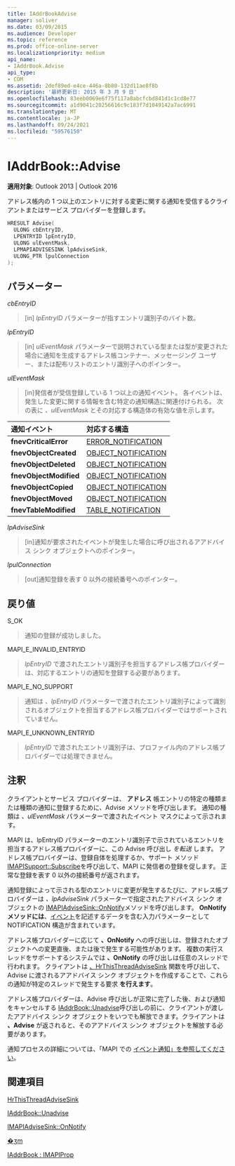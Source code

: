 ```yaml
---
title: IAddrBookAdvise
manager: soliver
ms.date: 03/09/2015
ms.audience: Developer
ms.topic: reference
ms.prod: office-online-server
ms.localizationpriority: medium
api_name:
- IAddrBook.Advise
api_type:
- COM
ms.assetid: 2def89ed-e4ce-446a-8b80-132d11ae8f8b
description: '最終更新日: 2015 年 3 月 9 日'
ms.openlocfilehash: 83eeb0069e6f75f117a0abcfcbd841d1c1cd8e77
ms.sourcegitcommit: a1d9041c20256616c9c183f7d1049142a7ac6991
ms.translationtype: MT
ms.contentlocale: ja-JP
ms.lasthandoff: 09/24/2021
ms.locfileid: "59576150"
---
```

# <a name="iaddrbookadvise"></a>IAddrBook::Advise

  
  
**適用対象**: Outlook 2013 | Outlook 2016 
  
アドレス帳内の 1 つ以上のエントリに対する変更に関する通知を受信するクライアントまたはサービス プロバイダーを登録します。
  
```cpp
HRESULT Advise(
  ULONG cbEntryID,
  LPENTRYID lpEntryID,
  ULONG ulEventMask,
  LPMAPIADVISESINK lpAdviseSink,
  ULONG_PTR lpulConnection
);
```

## <a name="parameters"></a>パラメーター

 _cbEntryID_
  
> [in]  _lpEntryID_ パラメーターが指すエントリ識別子のバイト数。 
    
 _lpEntryID_
  
> [in]  _ulEventMask_ パラメーターで説明されている型または型が変更された場合に通知を生成するアドレス帳コンテナー、メッセージング ユーザー、または配布リストのエントリ識別子へのポインター。 
    
 _ulEventMask_
  
> [in]発信者が受信登録している 1 つ以上の通知イベント。 各イベントは、発生した変更に関する情報を含む特定の通知構造に関連付けられる。 次の表に  _、ulEventMask_ とその対応する構造体の有効な値を示します。 
    
|**通知イベント**|**対応する構造**|
|:-----|:-----|
|**fnevCriticalError** <br/> |[ERROR_NOTIFICATION](error_notification.md) <br/> |
|**fnevObjectCreated** <br/> |[OBJECT_NOTIFICATION](object_notification.md) <br/> |
|**fnevObjectDeleted** <br/> |[OBJECT_NOTIFICATION](object_notification.md) <br/> |
|**fnevObjectModified** <br/> |[OBJECT_NOTIFICATION](object_notification.md) <br/> |
|**fnevObjectCopied** <br/> |[OBJECT_NOTIFICATION](object_notification.md) <br/> |
|**fnevObjectMoved** <br/> |[OBJECT_NOTIFICATION](object_notification.md) <br/> |
|**fnevTableModified** <br/> |[TABLE_NOTIFICATION](table_notification.md) <br/> |
   
 _lpAdviseSink_
  
> [in]通知が要求されたイベントが発生した場合に呼び出されるアアドバイス シンク オブジェクトへのポインター。
    
 _lpulConnection_
  
> [out]通知登録を表す 0 以外の接続番号へのポインター。
    
## <a name="return-value"></a>戻り値

S_OK 
  
> 通知の登録が成功しました。
    
MAPI_E_INVALID_ENTRYID 
  
> _lpEntryID_ で渡されたエントリ識別子を担当するアドレス帳プロバイダーは、対応するエントリの通知を登録する必要があります。 
    
MAPI_E_NO_SUPPORT 
  
> 通知は  _、lpEntryID_ パラメーターで渡されたエントリ識別子によって識別されるオブジェクトを担当するアドレス帳プロバイダーではサポートされていません。 
    
MAPI_E_UNKNOWN_ENTRYID 
  
> _lpEntryID_ で渡されたエントリ識別子は、プロファイル内のアドレス帳プロバイダーでは処理できません。 
    
## <a name="remarks"></a>注釈

クライアントとサービス プロバイダーは、 **アドレス** 帳エントリの特定の種類または種類の通知に登録するために、Advise メソッドを呼び出します。 通知の種類は  _、ulEventMask_ パラメーターで渡されたイベント マスクによって示されます。 
  
MAPI は、lpEntryID パラメーターのエントリ識別子で示されているエントリを担当するアドレス帳プロバイダーに、この Advise 呼び出し _を転送_ します。  アドレス帳プロバイダーは、登録自体を処理するか、サポート メソッド [IMAPISupport::Subscribe](imapisupport-subscribe.md)を呼び出して、MAPI に発信者の登録を促します。 正常な登録を表す 0 以外の接続番号が返されます。
  
通知登録によって示される型のエントリに変更が発生するたびに、アドレス帳プロバイダーは _、lpAdviseSink_ パラメーターで指定されたアドバイス シンク オブジェクトの [IMAPIAdviseSink::OnNotify](imapiadvisesink-onnotify.md)メソッドを呼び出します。 **OnNotify メソッドには**、[イベント](notification.md)を記述するデータを含む入力パラメーターとして NOTIFICATION 構造が含まれています。 
  
アドレス帳プロバイダーに応じて **、OnNotify** への呼び出しは、登録されたオブジェクトへの変更直後、または後で発生する可能性があります。 複数の実行スレッドをサポートするシステムでは **、OnNotify** の呼び出しは任意のスレッドで行われます。 クライアントは [、HrThisThreadAdviseSink](hrthisthreadadvisesink.md) 関数を呼び出して、Advise に渡されるアアドバイス シンク オブジェクトを作成することで、これらの通知が特定のスレッドで発生する要求 **を行えます**。 
  
アドレス帳プロバイダーは、Advise 呼び出しが正常に完了した後、および通知をキャンセルする [IAddrBook::Unadvise](iaddrbook-unadvise.md)呼び出しの前に、クライアントが渡したアアドバイス シンク オブジェクトをいつでも解放できます。クライアントは **、Advise** が返されると、そのアアドバイス シンク オブジェクトを解放する必要があります。  
  
通知プロセスの詳細については、「MAPI での [イベント通知」を参照してください](event-notification-in-mapi.md)。
  
## <a name="see-also"></a>関連項目



[HrThisThreadAdviseSink](hrthisthreadadvisesink.md)
  
[IAddrBook::Unadvise](iaddrbook-unadvise.md)
  
[IMAPIAdviseSink::OnNotify](imapiadvisesink-onnotify.md)
  
[�ʒm](notification.md)
  
[IAddrBook : IMAPIProp](iaddrbookimapiprop.md)

